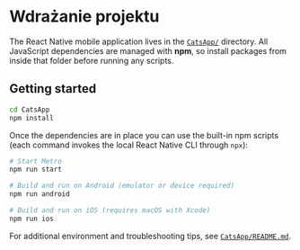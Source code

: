 # Wdrażanie projektu

The React Native mobile application lives in the [`CatsApp/`](CatsApp/) directory. All JavaScript dependencies are managed with **npm**, so install packages from inside that folder before running any scripts.

## Getting started

```sh
cd CatsApp
npm install
```

Once the dependencies are in place you can use the built-in npm scripts (each command invokes the local React Native CLI through `npx`):

```sh
# Start Metro
npm run start

# Build and run on Android (emulator or device required)
npm run android

# Build and run on iOS (requires macOS with Xcode)
npm run ios
```

For additional environment and troubleshooting tips, see [`CatsApp/README.md`](CatsApp/README.md).
